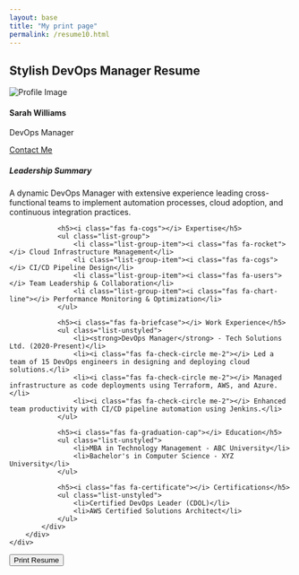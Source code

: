 ```yaml
---
layout: base
title: "My print page"
permalink: /resume10.html
---
```

<div class="container py-5">
    <h2>Stylish DevOps Manager Resume </h2>
    <div class="printable-area border p-4" contenteditable="true">
        <div class="row">
            <div class="col-md-3 text-center">
                <img src="https://via.placeholder.com/150" class="rounded-circle img-fluid mb-3" alt="Profile Image">
                <h4 class="font-weight-bold">Sarah Williams</h4>
                <p class="text-muted">DevOps Manager</p>
                <a href="mailto:sarah.williams@example.com" class="btn btn-primary btn-sm mb-3">
                    <i class="fas fa-envelope"></i> Contact Me
                </a>
            </div>
            <div class="col-md-9">
                <h5><i class="fas fa-user-tie"></i> Leadership Summary</h5>
                <p>A dynamic DevOps Manager with extensive experience leading cross-functional teams to implement automation processes, cloud adoption, and continuous integration practices.</p>

                <h5><i class="fas fa-cogs"></i> Expertise</h5>
                <ul class="list-group">
                    <li class="list-group-item"><i class="fas fa-rocket"></i> Cloud Infrastructure Management</li>
                    <li class="list-group-item"><i class="fas fa-cogs"></i> CI/CD Pipeline Design</li>
                    <li class="list-group-item"><i class="fas fa-users"></i> Team Leadership & Collaboration</li>
                    <li class="list-group-item"><i class="fas fa-chart-line"></i> Performance Monitoring & Optimization</li>
                </ul>

                <h5><i class="fas fa-briefcase"></i> Work Experience</h5>
                <ul class="list-unstyled">
                    <li><strong>DevOps Manager</strong> - Tech Solutions Ltd. (2020-Present)</li>
                    <li><i class="fas fa-check-circle me-2"></i> Led a team of 15 DevOps engineers in designing and deploying cloud solutions.</li>
                    <li><i class="fas fa-check-circle me-2"></i> Managed infrastructure as code deployments using Terraform, AWS, and Azure.</li>
                    <li><i class="fas fa-check-circle me-2"></i> Enhanced team productivity with CI/CD pipeline automation using Jenkins.</li>
                </ul>

                <h5><i class="fas fa-graduation-cap"></i> Education</h5>
                <ul class="list-unstyled">
                    <li>MBA in Technology Management - ABC University</li>
                    <li>Bachelor's in Computer Science - XYZ University</li>
                </ul>

                <h5><i class="fas fa-certificate"></i> Certifications</h5>
                <ul class="list-unstyled">
                    <li>Certified DevOps Leader (CDOL)</li>
                    <li>AWS Certified Solutions Architect</li>
                </ul>
            </div>
        </div>
    </div>
 </div>
    
<button onclick="window.print()" class="btn btn-success">Print Resume</button>




        
